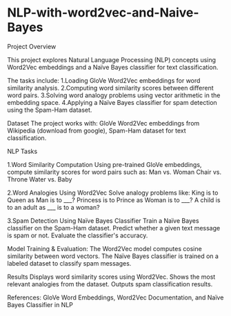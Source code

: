 # NLP-with-word2vec-and-Naive-Bayes

Project Overview

This project explores Natural Language Processing (NLP) concepts using Word2Vec embeddings and a Naïve Bayes classifier for text classification. 

The tasks include:
1.Loading GloVe Word2Vec embeddings for word similarity analysis.
2.Computing word similarity scores between different word pairs.
3.Solving word analogy problems using vector arithmetic in the embedding space.
4.Applying a Naïve Bayes classifier for spam detection using the Spam-Ham dataset.

Dataset
The project works with:
GloVe Word2Vec embeddings from Wikipedia (download from google),
Spam-Ham dataset for text classification.

NLP Tasks

1.Word Similarity Computation
Using pre-trained GloVe embeddings, compute similarity scores for word pairs such as:
Man vs. Woman
Chair vs. Throne
Water vs. Baby

2.Word Analogies Using Word2Vec
Solve analogy problems like:
King is to Queen as Man is to ___?
Princess is to Prince as Woman is to ___?
A child is to an adult as ___ is to a woman?

3.Spam Detection Using Naïve Bayes Classifier
Train a Naïve Bayes classifier on the Spam-Ham dataset.
Predict whether a given text message is spam or not.
Evaluate the classifier's accuracy.

Model Training & Evaluation:
The Word2Vec model computes cosine similarity between word vectors.
The Naïve Bayes classifier is trained on a labeled dataset to classify spam messages.

Results
Displays word similarity scores using Word2Vec.
Shows the most relevant analogies from the dataset.
Outputs spam classification results.

References:
GloVe Word Embeddings,
Word2Vec Documentation, and
Naïve Bayes Classifier in NLP
